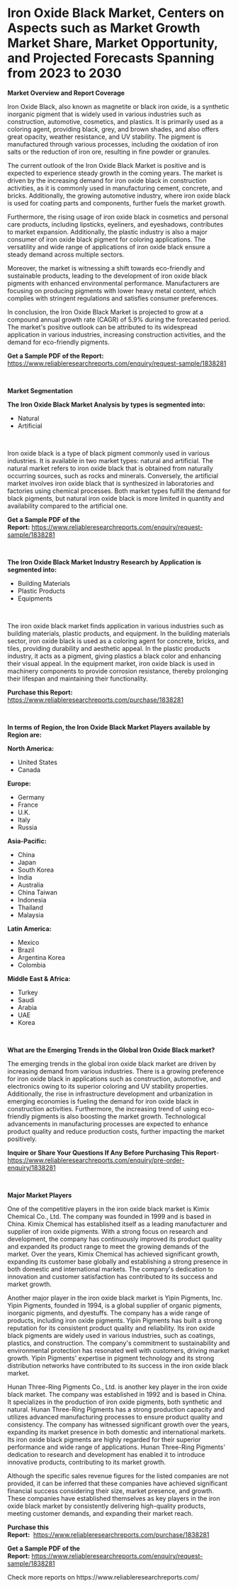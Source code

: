 <p><h1>Iron Oxide Black Market, Centers on Aspects such as Market Growth Market Share, Market Opportunity, and Projected Forecasts Spanning from 2023 to 2030</h1></p><p><strong>Market Overview and Report Coverage</strong></p>
<p><p>Iron Oxide Black, also known as magnetite or black iron oxide, is a synthetic inorganic pigment that is widely used in various industries such as construction, automotive, cosmetics, and plastics. It is primarily used as a coloring agent, providing black, grey, and brown shades, and also offers great opacity, weather resistance, and UV stability. The pigment is manufactured through various processes, including the oxidation of iron salts or the reduction of iron ore, resulting in fine powder or granules.</p><p>The current outlook of the Iron Oxide Black Market is positive and is expected to experience steady growth in the coming years. The market is driven by the increasing demand for iron oxide black in construction activities, as it is commonly used in manufacturing cement, concrete, and bricks. Additionally, the growing automotive industry, where iron oxide black is used for coating parts and components, further fuels the market growth.</p><p>Furthermore, the rising usage of iron oxide black in cosmetics and personal care products, including lipsticks, eyeliners, and eyeshadows, contributes to market expansion. Additionally, the plastic industry is also a major consumer of iron oxide black pigment for coloring applications. The versatility and wide range of applications of iron oxide black ensure a steady demand across multiple sectors.</p><p>Moreover, the market is witnessing a shift towards eco-friendly and sustainable products, leading to the development of iron oxide black pigments with enhanced environmental performance. Manufacturers are focusing on producing pigments with lower heavy metal content, which complies with stringent regulations and satisfies consumer preferences.</p><p>In conclusion, the Iron Oxide Black Market is projected to grow at a compound annual growth rate (CAGR) of 5.9% during the forecasted period. The market's positive outlook can be attributed to its widespread application in various industries, increasing construction activities, and the demand for eco-friendly pigments.</p></p>
<p><strong>Get a Sample PDF of the Report:</strong> <a href="https://www.reliableresearchreports.com/enquiry/request-sample/1838281">https://www.reliableresearchreports.com/enquiry/request-sample/1838281</a></p>
<p>&nbsp;</p>
<p><strong>Market Segmentation</strong></p>
<p><strong>The Iron Oxide Black Market Analysis by types is segmented into:</strong></p>
<p><ul><li>Natural</li><li>Artificial</li></ul></p>
<p>&nbsp;</p>
<p><p>Iron oxide black is a type of black pigment commonly used in various industries. It is available in two market types: natural and artificial. The natural market refers to iron oxide black that is obtained from naturally occurring sources, such as rocks and minerals. Conversely, the artificial market involves iron oxide black that is synthesized in laboratories and factories using chemical processes. Both market types fulfill the demand for black pigments, but natural iron oxide black is more limited in quantity and availability compared to the artificial one.</p></p>
<p><strong>Get a Sample PDF of the Report:</strong>&nbsp;<a href="https://www.reliableresearchreports.com/enquiry/request-sample/1838281">https://www.reliableresearchreports.com/enquiry/request-sample/1838281</a></p>
<p>&nbsp;</p>
<p><strong>The Iron Oxide Black Market Industry Research by Application is segmented into:</strong></p>
<p><ul><li>Building Materials</li><li>Plastic Products</li><li>Equipments</li></ul></p>
<p>&nbsp;</p>
<p><p>The iron oxide black market finds application in various industries such as building materials, plastic products, and equipment. In the building materials sector, iron oxide black is used as a coloring agent for concrete, bricks, and tiles, providing durability and aesthetic appeal. In the plastic products industry, it acts as a pigment, giving plastics a black color and enhancing their visual appeal. In the equipment market, iron oxide black is used in machinery components to provide corrosion resistance, thereby prolonging their lifespan and maintaining their functionality.</p></p>
<p><strong>Purchase this Report:</strong>&nbsp; <a href="https://www.reliableresearchreports.com/purchase/1838281">https://www.reliableresearchreports.com/purchase/1838281</a></p>
<p>&nbsp;</p>
<p><strong>In terms of Region, the Iron Oxide Black Market Players available by Region are:</strong></p>
<p>
    <p> <strong> North America: </strong>
        <ul>
            <li>United States</li>
            <li>Canada</li>
        </ul>
        </p> 
    <p> <strong> Europe: </strong>
        <ul>
            <li>Germany</li>
            <li>France</li>
            <li>U.K.</li>
            <li>Italy</li>
            <li>Russia</li>
        </ul>
        </p> 
    <p> <strong> Asia-Pacific: </strong>
        <ul>
            <li>China</li>
            <li>Japan</li>
            <li>South Korea</li>
            <li>India</li>
            <li>Australia</li>
            <li>China Taiwan</li>
            <li>Indonesia</li>
            <li>Thailand</li>
            <li>Malaysia</li>
        </ul>
        </p> 
    <p> <strong> Latin America: </strong>
        <ul>
            <li>Mexico</li>
            <li>Brazil</li>
            <li>Argentina Korea</li>
            <li>Colombia</li>
        </ul>
        </p> 
    <p> <strong> Middle East & Africa: </strong>
        <ul>
            <li>Turkey</li>
            <li>Saudi</li>
            <li>Arabia</li>
            <li>UAE</li>
            <li>Korea</li>
        </ul>
    </p>
    </p>
<p>&nbsp;</p>
<p><strong>What are the Emerging Trends in the Global Iron Oxide Black market?</strong></p>
<p><p>The emerging trends in the global iron oxide black market are driven by increasing demand from various industries. There is a growing preference for iron oxide black in applications such as construction, automotive, and electronics owing to its superior coloring and UV stability properties. Additionally, the rise in infrastructure development and urbanization in emerging economies is fueling the demand for iron oxide black in construction activities. Furthermore, the increasing trend of using eco-friendly pigments is also boosting the market growth. Technological advancements in manufacturing processes are expected to enhance product quality and reduce production costs, further impacting the market positively.</p></p>
<p><strong>Inquire or Share Your Questions If Any Before Purchasing This Report</strong>- <a href="https://www.reliableresearchreports.com/enquiry/pre-order-enquiry/1838281">https://www.reliableresearchreports.com/enquiry/pre-order-enquiry/1838281</a></p>
<p>&nbsp;</p>
<p><strong>Major Market Players</strong></p>
<p><p>One of the competitive players in the iron oxide black market is Kimix Chemical Co., Ltd. The company was founded in 1999 and is based in China. Kimix Chemical has established itself as a leading manufacturer and supplier of iron oxide pigments. With a strong focus on research and development, the company has continuously improved its product quality and expanded its product range to meet the growing demands of the market. Over the years, Kimix Chemical has achieved significant growth, expanding its customer base globally and establishing a strong presence in both domestic and international markets. The company's dedication to innovation and customer satisfaction has contributed to its success and market growth.</p><p>Another major player in the iron oxide black market is Yipin Pigments, Inc. Yipin Pigments, founded in 1994, is a global supplier of organic pigments, inorganic pigments, and dyestuffs. The company has a wide range of products, including iron oxide pigments. Yipin Pigments has built a strong reputation for its consistent product quality and reliability. Its iron oxide black pigments are widely used in various industries, such as coatings, plastics, and construction. The company's commitment to sustainability and environmental protection has resonated well with customers, driving market growth. Yipin Pigments' expertise in pigment technology and its strong distribution networks have contributed to its success in the iron oxide black market.</p><p>Hunan Three-Ring Pigments Co., Ltd. is another key player in the iron oxide black market. The company was established in 1992 and is based in China. It specializes in the production of iron oxide pigments, both synthetic and natural. Hunan Three-Ring Pigments has a strong production capacity and utilizes advanced manufacturing processes to ensure product quality and consistency. The company has witnessed significant growth over the years, expanding its market presence in both domestic and international markets. Its iron oxide black pigments are highly regarded for their superior performance and wide range of applications. Hunan Three-Ring Pigments' dedication to research and development has enabled it to introduce innovative products, contributing to its market growth.</p><p>Although the specific sales revenue figures for the listed companies are not provided, it can be inferred that these companies have achieved significant financial success considering their size, market presence, and growth. These companies have established themselves as key players in the iron oxide black market by consistently delivering high-quality products, meeting customer demands, and expanding their market reach.</p></p>
<p><strong>Purchase this Report:</strong>&nbsp;&nbsp;<a href="https://www.reliableresearchreports.com/purchase/1838281">https://www.reliableresearchreports.com/purchase/1838281</a></p>
<p></p>
<p><strong>Get a Sample PDF of the Report:</strong>&nbsp;<a href="https://www.reliableresearchreports.com/enquiry/request-sample/1838281">https://www.reliableresearchreports.com/enquiry/request-sample/1838281</a></p>
<p>Check more reports on https://www.reliableresearchreports.com/</p>